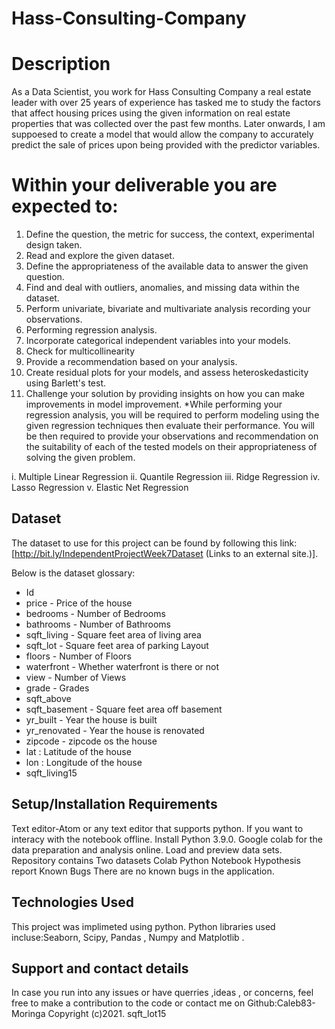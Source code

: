 # Hass-Consulting-Company

# Description
As a Data Scientist, you work for Hass Consulting Company a real estate leader with over 25 years of experience has tasked me to study the factors that affect housing prices using the given information on real estate properties that was collected over the past few months. Later onwards, I am suppoesed to create a model that would allow the company to accurately predict the sale of prices upon being provided with the predictor variables. 

# Within your deliverable you are expected to:

1. Define the question, the metric for success, the context, experimental design taken.
2. Read and explore the given dataset.
3. Define the appropriateness of the available data to answer the given question.
4. Find and deal with outliers, anomalies, and missing data within the dataset.
5. Perform univariate, bivariate and multivariate analysis recording your observations.
6. Performing regression analysis.
7. Incorporate categorical independent variables into your models.
8. Check for multicollinearity
9. Provide a recommendation based on your analysis. 
10. Create residual plots for your models, and assess heteroskedasticity using Barlett's test.
11. Challenge your solution by providing insights on how you can make improvements in model improvement.
*While performing your regression analysis, you will be required to perform modeling using the given regression techniques then evaluate their performance. You will be then required to provide your observations and recommendation on the suitability of each of the tested models on their appropriateness of solving the given problem. 

i.   Multiple Linear Regression
ii.  Quantile Regression
iii. Ridge Regression
iv.  Lasso Regression
v.   Elastic Net Regression 

## Dataset

The dataset to use for this project can be found by following this link: [http://bit.ly/IndependentProjectWeek7Dataset (Links to an external site.)]. 

Below is the dataset glossary:

- Id 
- price  - Price of the house
- bedrooms - Number of Bedrooms
- bathrooms - Number of Bathrooms
- sqft_living - Square feet area of living area
- sqft_lot  - Square feet area of parking Layout
- floors - Number of Floors
- waterfront - Whether waterfront is there or not
- view - Number of Views
- grade - Grades
- sqft_above
- sqft_basement - Square feet area off basement
- yr_built - Year the house is built
- yr_renovated - Year the house is renovated
- zipcode - zipcode os the house
- lat : Latitude of the house
- lon : Longitude of the house
- sqft_living15


## Setup/Installation Requirements

Text editor-Atom or any text editor that supports python. If you want to interacy with the notebook offline. Install Python 3.9.0. Google colab for the data preparation and analysis online. Load and preview data sets. Repository contains Two datasets Colab Python Notebook Hypothesis report Known Bugs There are no known bugs in the application.

## Technologies Used

This project was implimeted using python. Python libraries used incluse:Seaborn, Scipy, Pandas , Numpy and Matplotlib .

## Support and contact details

In case you run into any issues or have querries ,ideas , or concerns, feel free to make a contribution to the code or contact me on Github:Caleb83-Moringa Copyright (c)2021.
sqft_lot15
